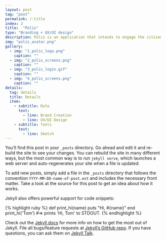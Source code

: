 ```yaml
---
layout: post
tag: "post"
permalink: /:title
index: 2
title:  "Polis"
type: "Branding + UX/UI design"
description: Polis is an application that intends to engage the citizens to participate in the decisions of his country, city, company, school or any other institution he belongs to, by creating a voting system that allows the user to give is opinion and to see the general public decision. This application makes possible for the user to approve and disapprove ideas that can be added to the application by a another citizen, a deputy or another entity, which makes possible to collect the public opinion outside the standard voting system. This project consisted in the development of the brand and the UX/UI design of the application screens.
img: "polis_avatar.png"
gallery:
  - img: "1_polis_logo.png"
    caption: ""
  - img: "2_polis_screens.png"
    caption: ""
  - img: "3_polis_login.gif"
    caption: ""
  - img: "4_polis_screens.png"
    caption: ""
details:
  tag: details
  title: Details
  item:
    - subtitle: Role
      text:
        - line: Brand Creation
        - line: UX/UI Design
    - subtitle: Tools
      text:
        - line: Sketch
---
```

You’ll find this post in your `_posts` directory. Go ahead and edit it and re-build the site to see your changes. You can rebuild the site in many different ways, but the most common way is to run `jekyll serve`, which launches a web server and auto-regenerates your site when a file is updated.

To add new posts, simply add a file in the `_posts` directory that follows the convention `YYYY-MM-DD-name-of-post.ext` and includes the necessary front matter. Take a look at the source for this post to get an idea about how it works.

Jekyll also offers powerful support for code snippets:

{% highlight ruby %}
def print_hi(name)
  puts "Hi, #{name}"
end
print_hi('Tom')
#=> prints 'Hi, Tom' to STDOUT.
{% endhighlight %}

Check out the [Jekyll docs][jekyll-docs] for more info on how to get the most out of Jekyll. File all bugs/feature requests at [Jekyll’s GitHub repo][jekyll-gh]. If you have questions, you can ask them on [Jekyll Talk][jekyll-talk].

[jekyll-docs]: https://jekyllrb.com/docs/home
[jekyll-gh]:   https://github.com/jekyll/jekyll
[jekyll-talk]: https://talk.jekyllrb.com/
